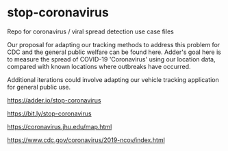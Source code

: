 # stop-coronavirus
Repo for coronavirus / viral spread detection use case files

Our proposal for adapting our tracking methods to address this problem for CDC and the general public welfare can be found here. Adder's goal here is to measure the spread of COVID-19 'Coronavirus' using our location data, compared with known locations where outbreaks have occurred.

Additional iterations could involve adapting our vehicle tracking application for general public use.

https://adder.io/stop-coronavirus

https://bit.ly/stop-coronavirus

https://coronavirus.jhu.edu/map.html

https://www.cdc.gov/coronavirus/2019-ncov/index.html

